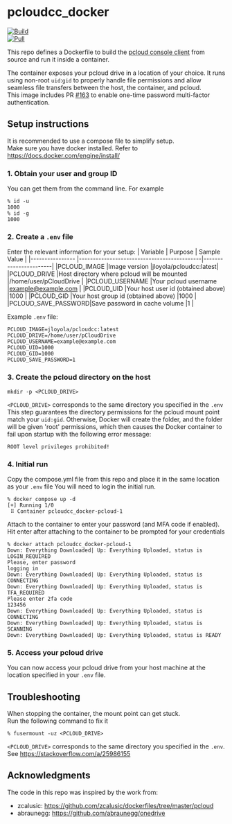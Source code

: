 # pcloudcc_docker
[![Build](https://github.com/jlloyola/pcloudcc_docker/actions/workflows/docker-image.yml/badge.svg)](https://github.com/jlloyola/pcloudcc_docker/actions)  
[![Pull](https://img.shields.io/docker/pulls/jloyola/pcloudcc)](https://hub.docker.com/r/jloyola/pcloudcc)  

This repo defines a Dockerfile to build the
[pcloud console client](https://github.com/pcloudcom/console-client)
from source and run it inside a container.  

The container exposes your pcloud drive in a location of your
choice. It runs using non-root `uid`:`gid` to properly handle
file permissions and allow seamless file transfers between the host, the container, and pcloud.  
This image includes PR [#163](https://github.com/pcloudcom/console-client/pull/163)
to enable one-time password multi-factor authentication.

## Setup instructions
It is recommended to use a compose file to simplify setup.  
Make sure you have docker installed. Refer to https://docs.docker.com/engine/install/

### 1. Obtain your user and group ID
You can get them from the command line. For example
```
% id -u
1000
% id -g
1000
```
### 2. Create a `.env` file
Enter the relevant information for your setup:
| Variable           | Purpose                                    | Sample Value          |
|----------------    |--------------------------------------------|-----------------------|
|PCLOUD_IMAGE        |Image version                               |jloyola/pcloudcc:latest|
|PCLOUD_DRIVE        |Host directory where pcloud will be mounted |/home/user/pCloudDrive |
|PCLOUD_USERNAME     |Your pcloud username                        |example@example.com    |
|PCLOUD_UID          |Your host user id (obtained above)          |1000                   |
|PCLOUD_GID          |Your host group id (obtained above)         |1000                   |
|PCLOUD_SAVE_PASSWORD|Save password in cache volume               |1                      |

Example `.env` file:  
```
PCLOUD_IMAGE=jloyola/pcloudcc:latest
PCLOUD_DRIVE=/home/user/pCloudDrive
PCLOUD_USERNAME=example@example.com
PCLOUD_UID=1000
PCLOUD_GID=1000
PCLOUD_SAVE_PASSWORD=1
```
### 3. Create the pcloud directory on the host
```
mkdir -p <PCLOUD_DRIVE>
```
`<PCLOUD_DRIVE>` corresponds to the same directory you specified in the `.env`
This step guarantees the directory permissions for the pcloud mount point
match your `uid:gid`. Otherwise, Docker will create the folder, and the
folder will be given 'root' permissions, which then causes the Docker container to fail upon startup with the following error message:
```
ROOT level privileges prohibited!
```
### 4. Initial run
Copy the compose.yml file from this repo and place it in the
same location as your `.env` file
You will need to login the initial run.
```
% docker compose up -d
[+] Running 1/0
 ⠿ Container pcloudcc_docker-pcloud-1
```
Attach to the container to enter your password (and MFA code if enabled).  
Hit enter after attaching to the container to be prompted for your credentials
```
% docker attach pcloudcc_docker-pcloud-1
Down: Everything Downloaded| Up: Everything Uploaded, status is LOGIN_REQUIRED
Please, enter password
logging in
Down: Everything Downloaded| Up: Everything Uploaded, status is CONNECTING
Down: Everything Downloaded| Up: Everything Uploaded, status is TFA_REQUIRED
Please enter 2fa code
123456
Down: Everything Downloaded| Up: Everything Uploaded, status is CONNECTING
Down: Everything Downloaded| Up: Everything Uploaded, status is SCANNING
Down: Everything Downloaded| Up: Everything Uploaded, status is READY
```
### 5. Access your pcloud drive
You can now access your pcloud drive from your host machine
at the location specified in your `.env` file.

## Troubleshooting
When stopping the container, the mount point can get stuck.  
Run the following command to fix it
```
% fusermount -uz <PCLOUD_DRIVE>
```
`<PCLOUD_DRIVE>` corresponds to the same directory you specified in the `.env`.  
See https://stackoverflow.com/a/25986155
## Acknowledgments
The code in this repo was inspired by the work from:
* zcalusic: https://github.com/zcalusic/dockerfiles/tree/master/pcloud
* abraunegg: https://github.com/abraunegg/onedrive
